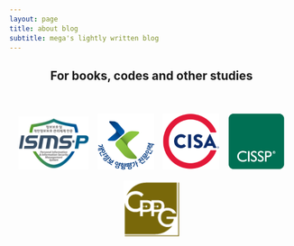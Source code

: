 ```yaml
---
layout: page
title: about blog
subtitle: mega's lightly written blog
---
```

<h2 align="center">
For books, codes and other studies
</h2>  

<br />  

<p align="center">
    <a href="/img/p/ismsp.png" target="_blank"><img src="/img/ISMSP_badge.png" title="ISMS-P 인증심사원" alt="ISMS-P 인증심사원" style="width: 125px;margin: 6px;"></a>
    <a href="/img/p/pia.png" target="_blank"><img src="/img/pia_badge.png" title="개인정보 영향평가 전문인력" alt="개인정보 영향평가 전문인력" style="width: 100px;margin: 6px;"></a>
    <a href="/img/p/cisa.png" target="_blank"><img src="/img/cisa-cert.svg" title="Certified Information Systems Auditor®" alt="Certified Information Systems Auditor®" style="width: 100px;margin: 6px;"></a>
    <a href="/img/p/cissp.png" target="_blank"><img src="/img/isc2_cissp2.png" title="Certified Information Systems Security Professional" alt="Certified Information Systems Security Professional" style="width: 100px;margin: 6px;"></a>
    <a href="/img/p/cppg.png" target="_blank"><img src="/img/cppg_badge.png" title="CPPG(개인정보관리사)" alt="CPPG(개인정보관리사)" style="width: 100px;margin: 6px;padding: 5px;"></a>
</p>

<!-- <p align="center">
<a href="https://www.buymeacoffee.com/MeganaD" target="_blank"><img src="/img/buymeabeer.png" alt="Buy Me A Beer"></a>
</p> -->

<!-- <script data-name="BMC-Widget" data-cfasync="false" src="https://cdnjs.buymeacoffee.com/1.0.0/widget.prod.min.js" data-id="MeganaD" data-description="Support me on Buy me a coffee!" data-message="" data-color="#79D6B5" data-position="Right" data-x_margin="18" data-y_margin="18"></script> -->